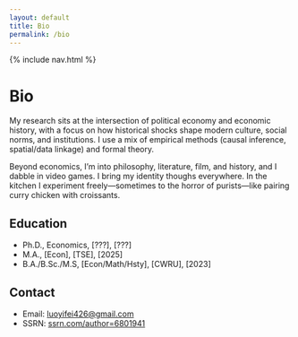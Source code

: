 ```yaml
---
layout: default
title: Bio
permalink: /bio
---
```


{% include nav.html %}

# Bio

My research sits at the intersection of political economy and economic history, with a focus on how historical shocks shape modern culture, social norms, and institutions. I use a mix of empirical methods (causal inference, spatial/data linkage) and formal theory.

Beyond economics, I’m into philosophy, literature, film, and history, and I dabble in video games. I bring my identity thoughs everywhere. In the kitchen I experiment freely—sometimes to the horror of purists—like pairing curry chicken with croissants.

## Education
- Ph.D., Economics, [???], [???]
- M.A., [Econ], [TSE], [2025]
- B.A./B.Sc./M.S, [Econ/Math/Hsty], [CWRU], [2023]

## Contact
- Email: <a href="mailto:luoyifei426@gmail.com">luoyifei426@gmail.com</a>
- SSRN: <a href="https://ssrn.com/author=6801941">ssrn.com/author=6801941</a>
